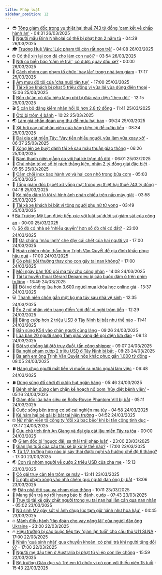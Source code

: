 ```yaml
---
title: Pháp luật
sidebar_position: 12
---
```


<!-- vnexpress-phap-luat:START -->
- 😎 [Tổng giám đốc trong vụ thiệt hại thuế 743 tỷ đồng &#39;cam kết về chấp hành án&#39;](https://vnexpress.net/tong-giam-doc-trong-vu-thiet-hai-thue-743-ty-dong-cam-ket-ve-chap-hanh-an-4866030.html) - 04:31 26/03/2025
- 🥰 [Người mẫu Đinh Nhikolai có thể bị phạt hơn 2 năm tù](https://vnexpress.net/nguoi-mau-dinh-nhikolai-co-the-bi-phat-hon-2-nam-tu-4866036.html) - 04:29 26/03/2025
- 🎓 [Trương Huệ Vân: &#39;Lúc phạm tội còn rất non trẻ&#39;](https://vnexpress.net/truong-hue-van-luc-pham-toi-con-rat-non-tre-4866019.html) - 04:08 26/03/2025
- 🤓 [Có thể xin lại con đã cho làm con nuôi?](https://vnexpress.net/co-the-xin-lai-con-da-cho-lam-con-nuoi-4865011.html) - 03:54 26/03/2025
- 🎊 [Nơi có biển báo &#39;cấm rẽ trái&#39;, có được quay đầu xe?](https://vnexpress.net/noi-co-bien-bao-cam-re-trai-co-duoc-quay-dau-xe-vnepre-4865711.html) - 00:00 26/03/2025
- 🙉 [Cách nhóm can phạm tổ chức &#39;bay lắc&#39; trong nhà tạm giam](https://vnexpress.net/cach-nhom-can-pham-to-chuc-bay-lac-trong-nha-tam-giam-4865850.html) - 17:17 25/03/2025
- 🤡 [Âm mưu đổ tội của &#39;cha nuôi tận tụy&#39;](https://vnexpress.net/am-muu-do-toi-cua-cha-nuoi-tan-tuy-4865807.html) - 17:00 25/03/2025
- 🗽 [Tài xế xe khách bị phạt 5 triệu đồng vì vừa lái vừa dùng điện thoại](https://vnexpress.net/tai-xe-xe-khach-bi-phat-5-trieu-dong-vi-vua-lai-vua-dung-dien-thoai-4865834.html) - 15:06 25/03/2025
- 🌋 [Bốn dự án có dấu hiệu lãng phí bị đưa vào diện &#39;theo dõi&#39;](https://vnexpress.net/du-an-xay-dung-tru-so-bo-ngoai-giao-vao-dien-theo-doi-co-dau-hieu-lang-phi-4865810.html) - 12:15 25/03/2025
- 🎬 [5 cán bộ đăng kiểm nhận hối lộ hơn 2,8 tỷ đồng](https://vnexpress.net/5-can-bo-dang-kiem-nhan-hoi-lo-hon-2-8-ty-dong-4865787.html) - 11:41 25/03/2025
- 💯 [Ôtô bị trộm 4 bánh](https://vnexpress.net/oto-bi-trom-4-banh-4865762.html) - 10:22 25/03/2025
- 🌏 [Làm giả chẩn đoán ung thư để mưu hại bạn](https://vnexpress.net/y-ta-lam-gia-chan-doan-ung-thu-de-muu-hai-ban-4865674.html) - 09:24 25/03/2025
- 🌊 [Xịt hơi cay nữ nhân viên cửa hàng tiện lợi để cướp tiền](https://vnexpress.net/xit-hoi-cay-nu-nhan-vien-cua-hang-tien-loi-de-cuop-tien-4865673.html) - 08:34 25/03/2025
- 💂 [Đại gia cát miền Tây: &#39;Vay tiền nhiều người, vừa làm vừa xoay xở&#39;](https://vnexpress.net/dai-gia-cat-mien-tay-vay-tien-nhieu-nguoi-vua-lam-vua-xoay-xo-4865519.html) - 06:37 25/03/2025
- 🎡 [Xông lên xe buýt đánh tài xế sau mâu thuẫn giao thông](https://vnexpress.net/xong-len-xe-buyt-danh-tai-xe-sau-mau-thuan-giao-thong-4865610.html) - 06:26 25/03/2025
- 🫶 [Nam thanh niên giằng co với hai kẻ trộm đồ ôtô](https://video.vnexpress.net/nam-thanh-nien-giang-co-voi-hai-ke-trom-do-oto-4865532.html) - 06:01 25/03/2025
- 🐲 [Chủ nhân tờ vé số bị rách thắng kiện, nhận 2 tỷ đồng giải đặc biệt](https://vnexpress.net/chu-nhan-to-ve-so-bi-rach-thang-kien-nhan-2-ty-dong-tien-thuong-4865620.html) - 05:55 25/03/2025
- 🚀 [Cầm chổi inox bạo hành vợ và hai con nhỏ trong bữa cơm](https://vnexpress.net/cam-choi-inox-bao-hanh-vo-va-hai-con-nho-trong-bua-com-4865575.html) - 05:03 25/03/2025
- 🎊 [Tổng giám đốc bị xét xử vắng mặt trong vụ thiệt hại thuế 743 tỷ đồng](https://vnexpress.net/tong-giam-doc-bi-xet-xu-vang-mat-trong-vu-thiet-hai-thue-743-ty-dong-4865326.html) - 04:18 25/03/2025
- 🤗 [Kẻ hiếp dâm lộ tội vì hình ảnh phản chiếu trên nắp máy giặt](https://vnexpress.net/ke-hiep-dam-lo-toi-vi-hinh-anh-phan-chieu-tren-nap-may-giat-4865549.html) - 03:58 25/03/2025
- 🗽 [Tài xế xe khách bị bắt vì tông người phụ nữ tử vong](https://vnexpress.net/tai-xe-xe-khach-bi-bat-vi-tong-nguoi-phu-nu-tu-vong-4865515.html) - 03:49 25/03/2025
- 🕴 [Bà Trương Mỹ Lan được tiếp xúc với luật sư dưới sự giám sát của công an](https://vnexpress.net/ba-truong-my-lan-duoc-tiep-xuc-voi-luat-su-duoi-su-giam-sat-cua-cong-an-4865365.html) - 00:00 25/03/2025
- 🌜 [Sổ đỏ có nhà sẽ &#39;nhiều quyền&#39; hơn sổ đỏ chỉ có đất?](https://vnexpress.net/so-do-co-nha-se-nhieu-quyen-hon-so-do-chi-co-dat-vnepre-4865048.html) - 23:00 24/03/2025
- 🧑‍🏫 [Gã chồng &#39;máu lạnh&#39; che đậy cái chết của hai người vợ](https://vnexpress.net/ga-chong-mau-lanh-dan-dung-tai-nan-cho-vo-4865322.html) - 17:00 24/03/2025
- 🦩 [Hoãn phiên phúc thẩm ông Trịnh Văn Quyết để gia đình khắc phục hậu quả](https://vnexpress.net/cuu-chu-tich-flc-trinh-van-quyet-vang-mat-tai-phien-phuc-tham-4865284.html) - 17:00 24/03/2025
- 💼 [Có phải bồi thường thay cho con gây tai nạn không?](https://vnexpress.net/co-phai-boi-thuong-thay-cho-con-gay-tai-nan-khong-vnepre-4865164.html) - 17:00 24/03/2025
- 💫 [Mỗi ngày bán 100 gói ma túy cho công nhân](https://vnexpress.net/moi-ngay-ban-100-goi-ma-tuy-cho-cong-nhan-4865371.html) - 14:08 24/03/2025
- 🦅 [Tài tử huyền thoại Gérard Depardieu bị cáo buộc dâm ô trên phim trường](https://vnexpress.net/tai-tu-huyen-thoai-gerard-depardieu-bi-cao-buoc-dam-o-tren-phim-truong-4865337.html) - 13:49 24/03/2025
- 🧑‍💻 [Đôi vợ chồng lừa hơn 3.600 người mua khóa học online giả](https://vnexpress.net/doi-vo-chong-lua-hon-3-600-nguoi-mua-khoa-hoc-online-gia-4865361.html) - 13:37 24/03/2025
- 💻 [Thanh niên chôn gần một kg ma túy sau nhà vệ sinh](https://vnexpress.net/thanh-nien-chon-gan-mot-kg-ma-tuy-sau-nha-ve-sinh-4865306.html) - 12:35 24/03/2025
- 🤠 [Ép 2 nữ nhân viên trang điểm &#39;cởi đồ&#39; vì nghi trộm tiền](https://vnexpress.net/ep-2-nu-nhan-vien-trang-diem-coi-do-vi-nghi-trom-tien-4865344.html) - 12:29 24/03/2025
- 🧑‍🏫 [Băng cướp hơn 2 triệu USD ở Tây Ninh bị bắt như thế nào](https://vnexpress.net/bang-cuop-hon-2-trieu-usd-o-tay-ninh-bi-bat-nhu-the-nao-4865340.html) - 11:41 24/03/2025
- 🌈 [Bắn súng K54 vào chân người cùng làng](https://vnexpress.net/ban-sung-k54-vao-chan-nguoi-cung-lang-4865276.html) - 09:26 24/03/2025
- 🌮 [Lừa bán 20 người sang Tam giác vàng để gọi điện lừa đảo](https://vnexpress.net/lua-ban-20-nguoi-sang-tam-giac-vang-de-goi-dien-lua-dao-4865227.html) - 09:13 24/03/2025
- 🐲 [Đôi vợ chồng lái ôtô truy đuổi, tấn công shipper](https://vnexpress.net/doi-vo-chong-lai-oto-duoi-theo-tan-cong-nam-shipper-4865183.html) - 09:07 24/03/2025
- 🧰 [Ba nghi phạm cướp 2 triệu USD ở Tây Ninh bị bắt](https://vnexpress.net/ba-nghi-can-cuop-2-trieu-usd-o-tay-ninh-bi-bat-4865194.html) - 08:23 24/03/2025
- 💄 [Ba anh em ông Trịnh Văn Quyết nộp khắc phục gần 1.000 tỷ đồng](https://vnexpress.net/gia-dinh-ong-trinh-van-quyet-nop-them-367-ty-dong-khac-phuc-hau-qua-4865080.html) - 08:05 24/03/2025
- ⛽️ [Hàng chục người mất tiền vì muốn ra nước ngoài làm việc](https://vnexpress.net/hang-chuc-nguoi-mat-tien-vi-muon-ra-nuoc-ngoai-lam-viec-4865155.html) - 06:48 24/03/2025
- ⛽️ [Dùng súng đồ chơi đi cướp hụt ngân hàng](https://vnexpress.net/dung-sung-do-choi-di-cuop-hut-ngan-hang-4865136.html) - 05:46 24/03/2025
- 💂 [Bệnh nhân dũng cảm chặn kế hoạch nổ bom &#39;hủy diệt bệnh viện&#39;](https://vnexpress.net/hai-tieng-tam-su-giup-ngan-chan-am-muu-no-bom-benh-vien-4865129.html) - 05:16 24/03/2025
- 🤔 [Giám đốc lừa bán siêu xe Rolls-Royce Phantom VIII bị bắt](https://vnexpress.net/giam-doc-lua-ban-sieu-xe-rolls-royce-phantom-viii-bi-bat-4865122.html) - 05:11 24/03/2025
- 🧐 [Cuộc sống bên trong cơ sở cai nghiện ma túy](https://vnexpress.net/cuoc-song-ben-trong-co-so-cai-nghien-ma-tuy-4864750.html) - 04:58 24/03/2025
- 🎃 [Kẻ hãm hại bé gái bị bắt tại hiện trường](https://vnexpress.net/ke-ham-hai-be-gai-bi-bat-tai-hien-truong-4865094.html) - 04:52 24/03/2025
- 🤓 [Nữ nhân viên tố công ty &#39;đối xử bạc bẽo&#39; khi bị tấn công tình dục](https://vnexpress.net/nu-nhan-vien-to-cong-ty-doi-xu-bac-beo-khi-bi-tan-cong-tinh-duc-4864917.html) - 03:17 24/03/2025
- 💃 [Cựu chủ tịch tỉnh An Giang và đại gia cát lậu miền Tây ra tòa](https://vnexpress.net/cuu-chu-tich-tinh-an-giang-va-dai-gia-cat-lau-mien-tay-ra-toa-4864894.html) - 00:00 24/03/2025
- 🐵 [Giám đốc bị &#39;ngược đãi, sa thải trái pháp luật&#39;](https://vnexpress.net/giam-doc-bi-nguoc-dai-sa-thai-trai-phap-luat-4864827.html) - 23:00 23/03/2025
- 🤖 [Gian lận tuổi của cầu thủ sẽ bị xử lý thế nào?](https://vnexpress.net/gian-lan-tuoi-trong-the-thao-bi-xu-ly-the-nao-vnepre-4864806.html) - 17:00 23/03/2025
- ⚗️ [Từ 1/7, trường hợp nào bị sảy thai được nghỉ và hưởng chế độ 6 tháng?](https://vnexpress.net/tu-1-7-truong-hop-nao-bi-say-thai-duoc-nghi-va-huong-che-do-6-thang-vnepre-4863684.html) - 17:00 23/03/2025
- 🌏 [Con rủ nhóm người về cướp 2 triệu USD của cha mẹ](https://vnexpress.net/con-ru-nhom-nguoi-ve-cuop-2-trieu-usd-cua-cha-me-4864906.html) - 15:13 23/03/2025
- 🦆 [Cô gái truy cản tên trộm xe máy](https://video.vnexpress.net/co-gai-truy-can-ten-trom-xe-may-4864873.html) - 13:41 23/03/2025
- 🐎 [5 nghi phạm xông vào nhà chém gục người đàn ông bị bắt](https://vnexpress.net/5-nghi-pham-xong-vao-nha-chem-guc-nguoi-dan-ong-bi-bat-4864878.html) - 13:06 23/03/2025
- 😎 [Đập phá ôtô sau va chạm giao thông](https://vnexpress.net/dap-pha-oto-sau-va-cham-giao-thong-4864829.html) - 10:11 23/03/2025
- 💪 [Mang tiền trả nợ rồi hoang báo bị đánh, cướp](https://vnexpress.net/mang-tien-tra-no-roi-hoang-bao-bi-danh-cuop-4864801.html) - 07:43 23/03/2025
- 🤡 [Truy tố tài xế gây chết người trong vụ tai nạn hai lần cán qua nạn nhân](https://vnexpress.net/truy-to-tai-xe-gay-chet-nguoi-trong-vu-tai-nan-hai-lan-can-qua-nan-nhan-4864746.html) - 05:02 23/03/2025
- 🌁 [Nữ sinh Mỹ gây sốt vì ảnh chụp lúc tạm giữ &#39;xinh như hoa hậu&#39;](https://vnexpress.net/nu-sinh-gay-sot-vi-anh-chup-xinh-dep-khi-bi-bat-4864754.html) - 04:45 23/03/2025
- 🔥 [Mánh điều hành &#39;tập đoàn cho vay nặng lãi&#39; của người đàn ông Ukraine](https://vnexpress.net/manh-dieu-hanh-tap-doan-cho-vay-nang-lai-cua-nguoi-dan-ong-ukraine-4864407.html) - 23:00 22/03/2025
- 🔥 [Hiệu trưởng bị cáo buộc tiếp tay &#39;gian lận tuổi&#39; cho cầu thủ U11 SLNA](https://vnexpress.net/hieu-truong-bi-cao-buoc-tiep-tay-gian-lan-tuoi-cho-cau-thu-doi-tuyen-tre-song-lam-nghe-an-4864620.html) - 17:00 22/03/2025
- 👺 [Nhận &#39;quà sinh nhật&#39; qua chuyển khoản, có phải trả khi người tặng đổi ý?](https://vnexpress.net/nhan-qua-sinh-nhat-qua-chuyen-khoan-co-phai-tra-khi-nguoi-tang-doi-y-4863639.html) - 17:00 22/03/2025
- 🎊 [Người mẹ đầu tiên ở Australia bị phạt tù vì ép con lấy chồng](https://vnexpress.net/nguoi-me-dau-tien-o-australia-bi-phat-tu-vi-ep-con-lay-chong-4864663.html) - 15:59 22/03/2025
- 🎊 [Bộ trưởng Giáo dục và Trẻ em từ chức vì có con với thiếu niên 15 tuổi](https://vnexpress.net/bo-truong-giao-duc-va-tre-em-tu-chuc-vi-co-con-voi-thieu-nien-15-tuoi-4864654.html) - 15:43 22/03/2025<!-- vnexpress-phap-luat:END -->
